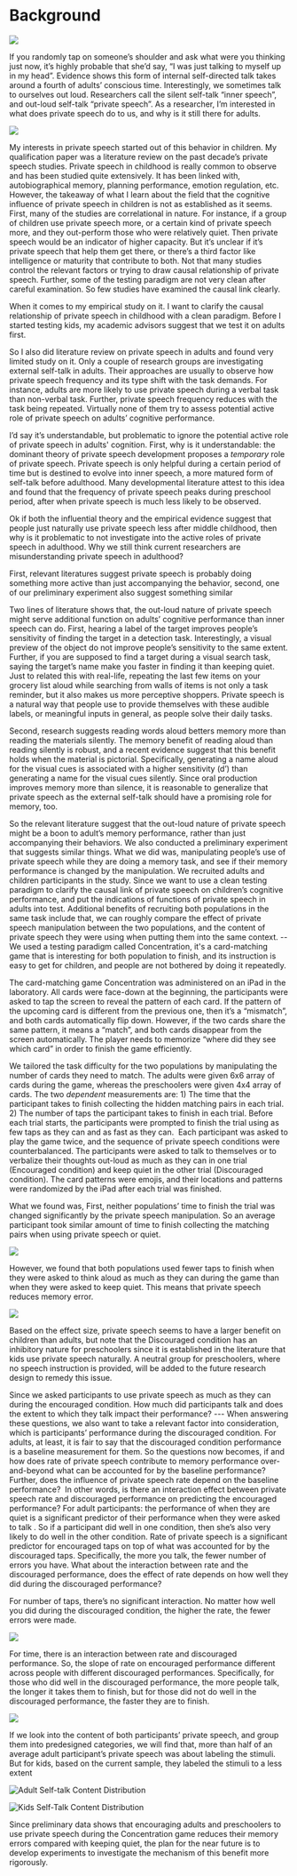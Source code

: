
# Background
![](https://github.com/EvieXinqiGuo/EvieXinqiGuo_Portfolio/blob/main/Behavioral%20Intervention%20on%20Memory/innerspeechimage.png)

If you randomly tap on someone’s shoulder and ask what were you thinking just now, it’s highly probable that she’d say, “I was just talking to myself up in my head”. Evidence shows this form of internal self-directed talk takes around a fourth of adults’ conscious time. Interestingly, we sometimes talk to ourselves out loud. Researchers call the silent self-talk “inner speech”, and out-loud self-talk “private speech”. As a researcher, I’m interested in what does private speech do to us, and why is it still there for adults. 

![](https://github.com/EvieXinqiGuo/EvieXinqiGuo_Portfolio/blob/main/Behavioral%20Intervention%20on%20Memory/selfTalkStages.png)

My interests in private speech started out of this behavior in children. My qualification paper was a literature review on the past decade’s private speech studies. Private speech in childhood is really common to observe and has been studied quite extensively. It has been linked with, autobiographical memory, planning performance, emotion regulation, etc. However, the takeaway of what I learn about the field that the cognitive influence of private speech in children is not as established as it seems.
First, many of the studies are correlational in nature. For instance, if a group of children use private speech more, or a certain kind of private speech more, and they out-perform those who were relatively quiet. Then private speech would be an indicator of higher capacity. But it’s unclear if it’s private speech that help them get there, or there’s a third factor like intelligence or maturity that contribute to both. 
Not that many studies control the relevant factors or trying to draw causal relationship of private speech. Further, some of the testing paradigm are not very clean after careful examination. So few studies have examined the causal link clearly. 

When it comes to my empirical study on it. I want to clarify the causal relationship of private speech in childhood with a clean paradigm. Before I started testing kids, my academic advisors suggest that we test it on adults first. 

So I also did literature review on private speech in adults and found very limited study on it. Only a couple of research groups are investigating external self-talk in adults. Their approaches are usually to observe how private speech frequency and its type shift with the task demands. For instance, adults are more likely to use private speech during a verbal task than non-verbal task. Further, private speech frequency reduces with the task being repeated. Virtually none of them try to assess potential active role of private speech on adults’ cognitive performance. 

I’d say it’s understandable, but problematic to ignore the potential active role of private speech in adults' cognition. First, why is it understandable: the dominant theory of private speech development proposes a *temporary* role of private speech. Private speech is only helpful during a certain period of time but is destined to evolve into inner speech, a more matured form of self-talk before adulthood. Many developmental literature attest to this idea and found that the frequency of private speech peaks during preschool period, after when private speech is much less likely to be observed. 

Ok if both the influential theory and the empirical evidence suggest that people just naturally use private speech less after middle childhood, then why is it problematic to not investigate into the active roles of private speech in adulthood. Why we still think current researchers are misunderstanding private speech in adulthood? 

First, relevant literatures suggest private speech is probably doing something more active than just accompanying the behavior, second, one of our preliminary experiment also suggest something similar

Two lines of literature shows that, the out-loud nature of private speech might serve additional function on adults’ cognitive performance than inner speech can do.
First, hearing a label of the target improves people’s sensitivity of finding the target in a detection task. Interestingly, a visual preview of the object do not improve people’s sensitivity to the same extent. Further, if you are supposed to find a target during a visual search task, saying the target’s name make you faster in finding it than keeping quiet.   Just to related this with real-life, repeating the last few items on your grocery list aloud while searching from walls of items is not only a task reminder, but it also makes us more perceptive shoppers. Private speech is a natural way that people use to provide themselves with these audible labels, or meaningful inputs in general, as people solve their daily tasks. 

Second, research suggests reading words aloud betters memory more than reading the materials silently. The memory benefit of reading aloud than reading silently is robust, and a recent evidence suggest that this benefit holds when the material is pictorial. Specifically, generating a name aloud for the visual cues is associated with a higher sensitivity (d’) than generating a name for the visual cues silently. Since oral production improves memory more than silence, it is reasonable to generalize that private speech as the external self-talk should have a promising role for memory, too. 

So the relevant literature suggest that the out-loud nature of private speech might be a boon to adult’s memory performance, rather than just accompanying their behaviors. 
We also conducted a preliminary experiment that suggests similar things.
What we did was, manipulating people’s use of private speech while they are doing a memory task, and see if their memory performance is changed by the manipulation.
We recruited adults and children participants in the study.    Since we want to use a clean testing paradigm to clarify the causal link of private speech on children’s cognitive performance,     and put the indications of functions of private speech in adults into test.    Additional benefits of recruiting both populations in the same task include that, we can roughly compare the effect of private speech manipulation between the two populations, and the content of private speech they were using when putting them into the same context. 
-- We used a testing paradigm called Concentration, it's a card-matching game that is interesting for both population to finish, and its instruction is easy to get for children, and people are not bothered by doing it repeatedly. 

The card-matching game Concentration was administered on an iPad in the laboratory. All cards were face-down at the beginning, the participants were asked to tap the screen to reveal the pattern of each card. If the pattern of the upcoming card is different from the previous one, then it’s a “mismatch”, and both cards automatically flip down. However, if the two cards share the same pattern, it means a “match”, and both cards disappear from the screen automatically. The player needs to memorize “where did they see which card” in order to finish the game efficiently. 

We tailored the task difficulty for the two populations by manipulating the number of cards they need to match. The adults were given 6x6 array of cards during the game, whereas the preschoolers were given 4x4 array of cards. The two *dependent* measurements are: 1) The time that the participant takes to finish collecting the hidden matching pairs in each trial. 2) The number of taps the participant takes to finish in each trial. Before each trial starts, the participants were prompted to finish the trial using as few taps as they can and as fast as they can. 
Each participant was asked to play the game twice, and the sequence of private speech conditions were counterbalanced. The participants were asked to talk to themselves or to verbalize their thoughts out-loud as much as they can in one trial (Encouraged condition) and keep quiet in the other trial (Discouraged condition). 
The card patterns were emojis, and their locations and patterns were randomized by the iPad after each trial was finished.

What we found was, First, neither populations’ time to finish the trial was changed significantly by the private speech manipulation. So an average participant took similar amount of time to finish collecting the matching pairs when using private speech or quiet. 

![](https://github.com/EvieXinqiGuo/EvieXinqiGuo_Portfolio/blob/main/Behavioral%20Intervention%20on%20Memory/TwoByTwoAgeComaparison_Time.png)

However, we found that both populations used fewer taps to finish when they were asked to think aloud as much as they can during the game than when they were asked to keep quiet. This means that private speech reduces memory error. 

![](https://github.com/EvieXinqiGuo/EvieXinqiGuo_Portfolio/blob/main/Behavioral%20Intervention%20on%20Memory/TwoByTwoAgeComaparison_Flip.png)

Based on the effect size, private speech seems to have a larger benefit on children than adults, but note that the Discouraged condition has an inhibitory nature for preschoolers since it is established in the literature that kids use private speech naturally. A neutral group for preschoolers, where no speech instruction is provided, will be added to the future research design to remedy this issue. 


Since we asked participants to use private speech as much as they can during the encouraged condition. How much did participants talk and does the extent to which they talk impact their performance? 
--- When answering these questions, we also want to take a relevant factor into consideration, which is participants’ performance during the discouraged condition. For adults, at least, it is fair to say that the discouraged condition performance is a baseline measurement for them. So the questions now becomes, if and how does rate of private speech contribute to memory performance over-and-beyond what can be accounted for by the baseline performance? Further, does the influence of private speech rate depend on the baseline performance?  In other words, is there an interaction effect between private speech rate and discouraged performance on predicting the encouraged performance?
For adult participants: the performance of when they are quiet is a significant predictor of their performance when they were asked to talk . So if a participant did well in one condition, then she’s also very likely to do well in the other condition.
Rate of private speech is a significant predictor for encouraged taps on top of what was accounted for by the discouraged taps. Specifically, the more you talk, the fewer number of errors you have. 
What about the interaction between rate and the discouraged performance, does the effect of rate depends on how well they did during the discouraged performance? 

For number of taps, there’s no significant interaction. No matter how well you did during the discouraged condition, the higher the rate, the fewer errors were made. 

![](https://github.com/EvieXinqiGuo/EvieXinqiGuo_Portfolio/blob/main/Behavioral%20Intervention%20on%20Memory/EF_Rate_control_DifferentDF_Plot.png?raw=true)

For time, there is an interaction between rate and discouraged performance. So, the slope of rate on encouraged performance different across people with different discouraged performances. Specifically, for those who did well in the discouraged performance, the more people talk, the longer it takes them to finish, but for those did not do well in the discouraged performance, the faster they are to finish. 

![](https://github.com/EvieXinqiGuo/EvieXinqiGuo_Portfolio/blob/main/Behavioral%20Intervention%20on%20Memory/ET_Rate_control_DifferentDT_Plot.png)

If we look into the content of both participants’ private speech, and group them into predesigned categories, we will find that, more than half of an average adult participant’s private speech was about labeling the stimuli. But for kids, based on the current sample, they labeled the stimuli to a less extent

![Adult Self-talk Content Distribution](https://github.com/EvieXinqiGuo/EvieXinqiGuo_Portfolio/blob/main/Behavioral%20Intervention%20on%20Memory/PS_categories.png?raw=true)

![Kids Self-Talk Content Distribution](https://github.com/EvieXinqiGuo/EvieXinqiGuo_Portfolio/blob/main/Behavioral%20Intervention%20on%20Memory/PS_CategoriesECEC.png?raw=true)


Since preliminary data shows that encouraging adults and preschoolers to use private speech during the Concentration game reduces their memory errors compared with keeping quiet, the plan for the near future is to develop experiments to investigate the mechanism of this benefit more rigorously. 





